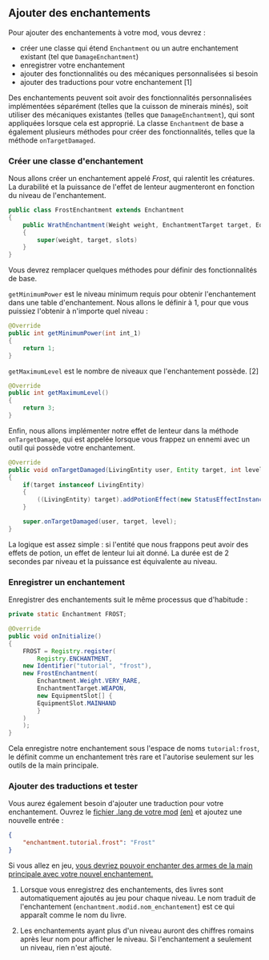 ## Ajouter des enchantements

Pour ajouter des enchantements à votre mod, vous devrez :

- créer une classe qui étend `Enchantment` ou un autre enchantement
  existant (tel que `DamageEnchantment`)
- enregistrer votre enchantement
- ajouter des fonctionnalités ou des mécaniques personnalisées si
  besoin
- ajouter des traductions pour votre enchantement \[1\]

Des enchantements peuvent soit avoir des fonctionnalités personnalisées
implémentées séparément (telles que la cuisson de minerais minés), soit
utiliser des mécaniques existantes (telles que `DamageEnchantment`), qui
sont appliquées lorsque cela est approprié. La classe `Enchantment` de
base a également plusieurs méthodes pour créer des fonctionnalités,
telles que la méthode `onTargetDamaged`.

### Créer une classe d'enchantement

Nous allons créer un enchantement appelé *Frost*, qui ralentit les
créatures. La durabilité et la puissance de l'effet de lenteur
augmenteront en fonction du niveau de l'enchantement.

```java
public class FrostEnchantment extends Enchantment 
{
    public WrathEnchantment(Weight weight, EnchantmentTarget target, EquipmentSlot[] slots)
    {
        super(weight, target, slots)
    }
}
```

Vous devrez remplacer quelques méthodes pour définir des fonctionnalités
de base.

`getMinimumPower` est le niveau minimum requis pour obtenir
l'enchantement dans une table d'enchantement. Nous allons le définir à
1, pour que vous puissiez l'obtenir à n'importe quel niveau :

```java
@Override
public int getMinimumPower(int int_1)
{
    return 1;
}
```

`getMaximumLevel` est le nombre de niveaux que l'enchantement possède.
\[2\]

```java
@Override
public int getMaximumLevel()
{
    return 3;
}
```

Enfin, nous allons implémenter notre effet de lenteur dans la méthode
`onTargetDamage`, qui est appelée lorsque vous frappez un ennemi avec un
outil qui possède votre enchantement.

```java
@Override
public void onTargetDamaged(LivingEntity user, Entity target, int level)
{
    if(target instanceof LivingEntity)
    {
        ((LivingEntity) target).addPotionEffect(new StatusEffectInstance(StatusEffects.SLOWNESS, 20 * 2 * level, level - 1));
    }

    super.onTargetDamaged(user, target, level);
}
```

La logique est assez simple : si l'entité que nous frappons peut avoir
des effets de potion, un effet de lenteur lui ait donné. La durée est de
2 secondes par niveau et la puissance est équivalente au niveau.

### Enregistrer un enchantement

Enregistrer des enchantements suit le même processus que d'habitude :

```java
private static Enchantment FROST;

@Override
public void onInitialize()
{
    FROST = Registry.register(
        Registry.ENCHANTMENT,
    new Identifier("tutorial", "frost"),
    new FrostEnchantment(
        Enchantment.Weight.VERY_RARE,
        EnchantmentTarget.WEAPON,
        new EquipmentSlot[] {
        EquipmentSlot.MAINHAND
        }
    )
    );
}
```

Cela enregistre notre enchantement sous l'espace de noms
`tutorial:frost`, le définit comme un enchantement très rare et
l'autorise seulement sur les outils de la main principale.

### Ajouter des traductions et tester

Vous aurez également besoin d'ajouter une traduction pour votre
enchantement. Ouvrez le [fichier .lang de votre mod](../../fr/tutoriel/lang.md)
[(en)](../../tutorial/lang.md) et ajoutez une nouvelle entrée :

```json
{
    "enchantment.tutorial.frost": "Frost"
}
```

Si vous allez en jeu, [vous devriez pouvoir enchanter des armes de la
main principale avec votre nouvel
enchantement.](https://i.imgur.com/31nFl2H.png)

1. Lorsque vous enregistrez des enchantements, des livres sont
   automatiquement ajoutés au jeu pour chaque niveau. Le nom traduit de
   l'enchantement (`enchantment.modid.nom_enchantement`) est ce qui
   apparaît comme le nom du livre.

2. Les enchantements ayant plus d'un niveau auront des chiffres romains
   après leur nom pour afficher le niveau. Si l'enchantement a
   seulement un niveau, rien n'est ajouté.

